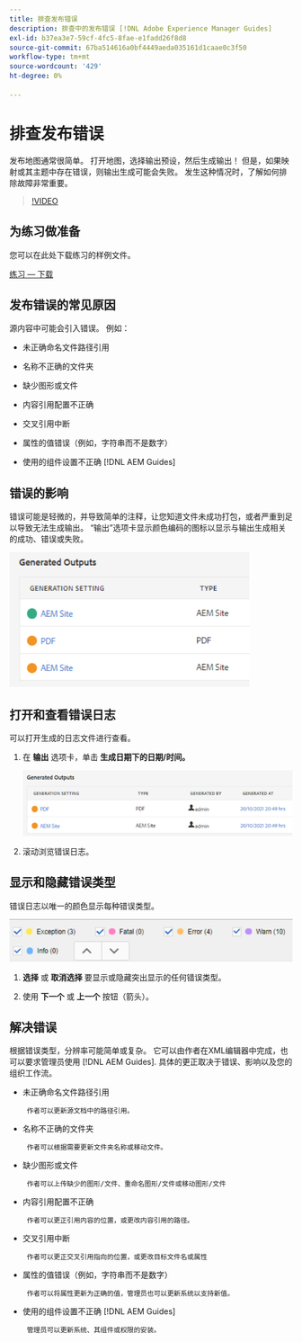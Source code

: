 ```yaml
---
title: 排查发布错误
description: 排查中的发布错误 [!DNL Adobe Experience Manager Guides]
exl-id: b37ea3e7-59cf-4fc5-8fae-e1fadd26f8d8
source-git-commit: 67ba514616a0bf4449aeda035161d1caae0c3f50
workflow-type: tm+mt
source-wordcount: '429'
ht-degree: 0%

---
```


# 排查发布错误

发布地图通常很简单。 打开地图，选择输出预设，然后生成输出！ 但是，如果映射或其主题中存在错误，则输出生成可能会失败。 发生这种情况时，了解如何排除故障非常重要。

>[!VIDEO](https://video.tv.adobe.com/v/338990?quality=12&learn=on)

## 为练习做准备

您可以在此处下载练习的样例文件。

[练习 — 下载](assets/exercises/publishing-basic-to-advanced.zip)

## 发布错误的常见原因

源内容中可能会引入错误。 例如：

* 未正确命名文件路径引用

* 名称不正确的文件夹

* 缺少图形或文件

* 内容引用配置不正确

* 交叉引用中断

* 属性的值错误（例如，字符串而不是数字）

* 使用的组件设置不正确 [!DNL AEM Guides]

## 错误的影响

错误可能是轻微的，并导致简单的注释，让您知道文件未成功打包，或者严重到足以导致无法生成输出。 “输出”选项卡显示颜色编码的图标以显示与输出生成相关的成功、错误或失败。

![error-impact](images/error-impact.png)

## 打开和查看错误日志

可以打开生成的日志文件进行查看。

1. 在 **输出** 选项卡，单击 **生成日期下的日期/时间。**

   ![错误日志](images/error-log.png)

1. 滚动浏览错误日志。

## 显示和隐藏错误类型

错误日志以唯一的颜色显示每种错误类型。

![navigate-error](images/navigate-errors.png)

1. **选择** 或 **取消选择** 要显示或隐藏突出显示的任何错误类型。

1. 使用 **下一个** 或 **上一个** 按钮（箭头）。

## 解决错误

根据错误类型，分辨率可能简单或复杂。 它可以由作者在XML编辑器中完成，也可以要求管理员使用 [!DNL AEM Guides]. 具体的更正取决于错误、影响以及您的组织工作流。

* 未正确命名文件路径引用

       作者可以更新源文档中的路径引用。
       
   
* 名称不正确的文件夹

       作者可以根据需要更新文件夹名称或移动文件。
       
   
* 缺少图形或文件

       作者可以上传缺少的图形/文件、重命名图形/文件或移动图形/文件
       
   
* 内容引用配置不正确

       作者可以更正引用内容的位置，或更改内容引用的路径。
       
   
* 交叉引用中断

       作者可以更正交叉引用指向的位置，或更改目标文件名或属性
       
   
* 属性的值错误（例如，字符串而不是数字）

       作者可以将属性更新为正确的值，管理员也可以更新系统以支持新值。
       
   
* 使用的组件设置不正确 [!DNL AEM Guides]

       管理员可以更新系统、其组件或权限的安装。
       
   
